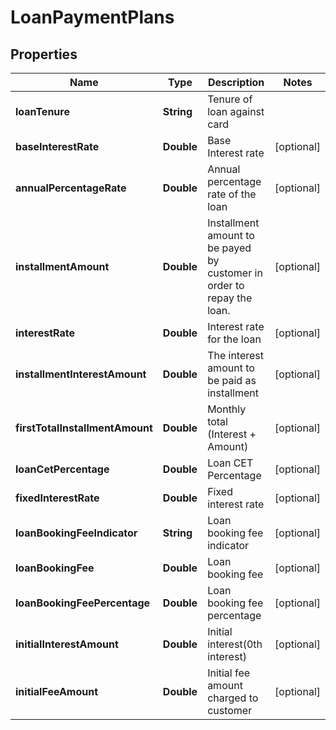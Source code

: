 # LoanPaymentPlans

## Properties
Name | Type | Description | Notes
------------ | ------------- | ------------- | -------------
**loanTenure** | **String** | Tenure of loan against card | 
**baseInterestRate** | **Double** | Base Interest rate |  [optional]
**annualPercentageRate** | **Double** | Annual percentage rate of the loan |  [optional]
**installmentAmount** | **Double** | Installment amount to be payed by customer in order to repay the loan. |  [optional]
**interestRate** | **Double** | Interest rate for the loan |  [optional]
**installmentInterestAmount** | **Double** | The interest amount to be paid as installment |  [optional]
**firstTotalInstallmentAmount** | **Double** | Monthly total (Interest + Amount) |  [optional]
**loanCetPercentage** | **Double** | Loan CET Percentage |  [optional]
**fixedInterestRate** | **Double** | Fixed interest rate |  [optional]
**loanBookingFeeIndicator** | **String** | Loan booking fee indicator |  [optional]
**loanBookingFee** | **Double** | Loan booking fee |  [optional]
**loanBookingFeePercentage** | **Double** | Loan booking fee percentage |  [optional]
**initialInterestAmount** | **Double** | Initial interest(0th interest) |  [optional]
**initialFeeAmount** | **Double** | Initial fee amount charged to customer |  [optional]
